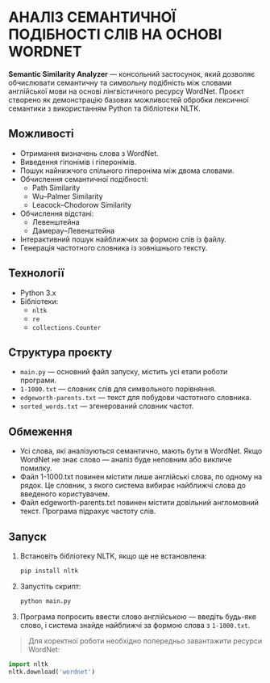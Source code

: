
# АНАЛІЗ СЕМАНТИЧНОЇ ПОДІБНОСТІ СЛІВ НА ОСНОВІ WORDNET

**Semantic Similarity Analyzer** — консольний застосунок, який дозволяє обчислювати семантичну та символьну подібність між словами англійської мови на основі лінгвістичного ресурсу WordNet. Проєкт створено як демонстрацію базових можливостей обробки лексичної семантики з використанням Python та бібліотеки NLTK.

## Можливості

- Отримання визначень слова з WordNet.
- Виведення гіпонімів і гіперонімів.
- Пошук найнижчого спільного гіпероніма між двома словами.
- Обчислення семантичної подібності:
  - Path Similarity
  - Wu–Palmer Similarity
  - Leacock–Chodorow Similarity
- Обчислення відстані:
  - Левенштейна
  - Дамерау–Левенштейна
- Інтерактивний пошук найближчих за формою слів із файлу.
- Генерація частотного словника із зовнішнього тексту.

## Технології

- Python 3.x
- Бібліотеки:
  - `nltk`
  - `re`
  - `collections.Counter`

## Структура проєкту

- `main.py` — основний файл запуску, містить усі етапи роботи програми.
- `1-1000.txt` — словник слів для символьного порівняння.
- `edgeworth-parents.txt` — текст для побудови частотного словника.
- `sorted_words.txt` — згенерований словник частот.

## Обмеження
- Усі слова, які аналізуються семантично, мають бути в WordNet. Якщо WordNet не знає слово — аналіз буде неповним або викличе помилку.
- Файл 1-1000.txt повинен містити лише англійські слова, по одному на рядок. Це словник, з якого система вибирає найближчі слова до введеного користувачем.
- Файл edgeworth-parents.txt повинен містити довільний англомовний текст. Програма підрахує частоту слів.

## Запуск

1. Встановіть бібліотеку NLTK, якщо ще не встановлена:

   ```bash
   pip install nltk
   ```

2. Запустіть скрипт:

   ```bash
   python main.py
   ```

3. Програма попросить ввести слово англійською — введіть будь-яке слово, і система знайде найближчі за формою слова з `1-1000.txt`.

> Для коректної роботи необхідно попередньо завантажити ресурси WordNet:

```python
import nltk
nltk.download('wordnet')
```
